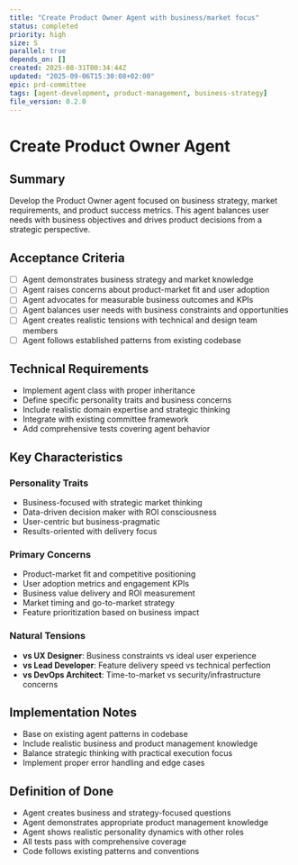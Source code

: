 ```yaml
---
title: "Create Product Owner Agent with business/market focus"
status: completed
priority: high
size: S
parallel: true
depends_on: []
created: 2025-08-31T00:34:44Z
updated: "2025-09-06T15:30:08+02:00"
epic: prd-committee
tags: [agent-development, product-management, business-strategy]
file_version: 0.2.0
---
```


# Create Product Owner Agent

## Summary

Develop the Product Owner agent focused on business strategy, market requirements, and product success metrics. This agent balances user needs with business objectives and drives product decisions from a strategic perspective.

## Acceptance Criteria

- [ ] Agent demonstrates business strategy and market knowledge
- [ ] Agent raises concerns about product-market fit and user adoption
- [ ] Agent advocates for measurable business outcomes and KPIs
- [ ] Agent balances user needs with business constraints and opportunities
- [ ] Agent creates realistic tensions with technical and design team members
- [ ] Agent follows established patterns from existing codebase

## Technical Requirements

- Implement agent class with proper inheritance
- Define specific personality traits and business concerns
- Include realistic domain expertise and strategic thinking
- Integrate with existing committee framework
- Add comprehensive tests covering agent behavior

## Key Characteristics

### Personality Traits
- Business-focused with strategic market thinking
- Data-driven decision maker with ROI consciousness
- User-centric but business-pragmatic
- Results-oriented with delivery focus

### Primary Concerns
- Product-market fit and competitive positioning
- User adoption metrics and engagement KPIs
- Business value delivery and ROI measurement
- Market timing and go-to-market strategy
- Feature prioritization based on business impact

### Natural Tensions
- **vs UX Designer**: Business constraints vs ideal user experience
- **vs Lead Developer**: Feature delivery speed vs technical perfection
- **vs DevOps Architect**: Time-to-market vs security/infrastructure concerns

## Implementation Notes

- Base on existing agent patterns in codebase
- Include realistic business and product management knowledge
- Balance strategic thinking with practical execution focus
- Implement proper error handling and edge cases

## Definition of Done

- Agent creates business and strategy-focused questions
- Agent demonstrates appropriate product management knowledge
- Agent shows realistic personality dynamics with other roles
- All tests pass with comprehensive coverage
- Code follows existing patterns and conventions
